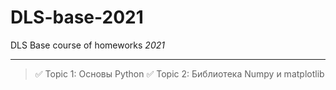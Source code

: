 # DLS-base-2021
DLS Base course of homeworks
*2021*
____
> :white_check_mark: Topic 1: Основы Python
> :white_check_mark: Topic 2: Библиотека Numpy и matplotlib
> 
